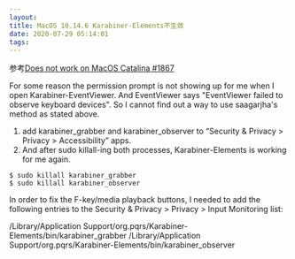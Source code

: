 ```yaml
---
layout: 
title: MacOS 10.14.6 Karabiner-Elements不生效
date: 2020-07-29 05:14:01
tags:
---
```


参考[Does not work on MacOS Catalina #1867](https://github.com/pqrs-org/Karabiner-Elements/issues/1867)

For some reason the permission prompt is not showing up for me when I open Karabiner-EventViewer. And EventViewer says "EventViewer failed to observe keyboard devices". So I cannot find out a way to use
saagarjha's method as stated above.

1. add karabiner_grabber and karabiner_observer to “Security & Privacy > Privacy > Accessibility” apps.
2. And after sudo killall-ing both processes, Karabiner-Elements is working for me again.

```shell
$ sudo killall karabiner_grabber
$ sudo killall karabiner_observer
```

In order to fix the F-key/media playback buttons, I needed to add the following entries to the Security & Privacy > Privacy > Input Monitoring list:

/Library/Application Support/org.pqrs/Karabiner-Elements/bin/karabiner_grabber
/Library/Application Support/org.pqrs/Karabiner-Elements/bin/karabiner_observer